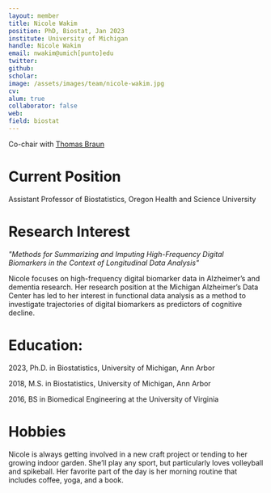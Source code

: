 ```yaml
---
layout: member
title: Nicole Wakim
position: PhD, Biostat, Jan 2023
institute: University of Michigan
handle: Nicole Wakim
email: nwakim@umich[punto]edu
twitter: 
github: 
scholar: 
image: /assets/images/team/nicole-wakim.jpg
cv: 
alum: true
collaborator: false                               
web: 
field: biostat
---
```


Co-chair with [Thomas Braun](https://sph.umich.edu/faculty-profiles/braun-thomas.html)

# Current Position 

Assistant Professor of Biostatistics, Oregon Health and Science University

# Research Interest

*"Methods for Summarizing and Imputing High-Frequency Digital Biomarkers in the Context of Longitudinal Data Analysis"*

Nicole focuses on high-frequency digital biomarker data in Alzheimer’s and dementia research. Her research position at the Michigan Alzheimer’s Data Center has led to her interest in functional data analysis as a method to investigate trajectories of digital biomarkers as predictors of cognitive decline.


# Education:

2023, Ph.D. in Biostatistics, University of Michigan, Ann Arbor

2018, M.S. in Biostatistics, University of Michigan, Ann Arbor

2016, BS in Biomedical Engineering at the University of Virginia


# Hobbies

Nicole is always getting involved in a new craft project or tending to her growing indoor garden. She’ll play any sport, but particularly loves volleyball and spikeball. Her favorite part of the day is her morning routine that includes coffee, yoga, and a book.

